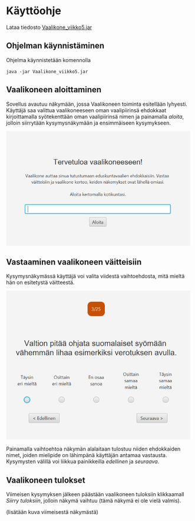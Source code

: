 # Käyttöohje

Lataa tiedosto [Vaalikone_viikko5.jar](https://github.com/mlkulmala/ot-harjoitustyo/releases/download/viikko5/Vaalikone_viikko5.jar)

## Ohjelman käynnistäminen

Ohjelma käynnistetään komennolla
```
java -jar Vaalikone_viikko5.jar
```

## Vaalikoneen aloittaminen

Sovellus avautuu näkymään, jossa Vaalikoneen toiminta esitellään lyhyesti. Käyttäjä saa valittua 
vaalikoneeseen oman vaalipiirinsä ehdokkaat kirjoittamalla syötekenttään oman vaalipiirinsä nimen
ja painamalla *aloita*, jolloin siirrytään kysymysnäkymään ja ensimmäiseen kysymykseen.

<img src="https://raw.githubusercontent.com/mlkulmala/ot-harjoitustyo/master/Vaalikone/dokumentaatio/kuvat/welcomeView.png" width="500">

## Vastaaminen vaalikoneen väitteisiin

Kysymysnäkymässä käyttäjä voi valita viidestä vaihtoehdosta, mitä mieltä hän on esitetystä väitteestä.

<img src="https://raw.githubusercontent.com/mlkulmala/ot-harjoitustyo/master/Vaalikone/dokumentaatio/kuvat/questionView.png" width="500">

Painamalla vaihtoehtoa näkymän alalaitaan tulostuu niiden ehdokkaiden nimet, joiden mielipide on
lähimpänä käyttäjän antamaa vastausta. Kysymysten välillä voi liikkua painikkeilla *edellinen* ja 
*seuraava*.

## Vaalikoneen tulokset

Viimeisen kysymyksen jälkeen päästään vaalikoneen tuloksiin klikkaamall  *Siirry tuloksiin*, jolloin
näkymä vaihtuu (tämä näkymä ei ole vielä valmis).

(lisätään kuva viimeisestä näkymästä)
